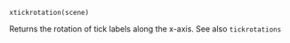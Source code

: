 ```
xtickrotation(scene)
```

Returns the rotation of tick labels along the x-axis. See also `tickrotations`
